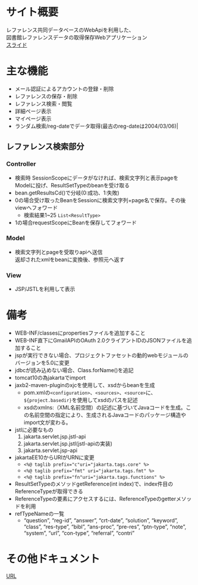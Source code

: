 # サイト概要
レファレンス共同データベースのWebApiを利用した、  
図書館レファレンスデータの取得保存Webアプリケーション  
[スライド](https://www.canva.com/design/DAGJHpZWogY/ipToCdvjvcCGcxFAimMI2A/view?utm_content=DAGJHpZWogY&utm_campaign=designshare&utm_medium=link&utm_source=editor)
# 主な機能
- メール認証によるアカウントの登録・削除
- レファレンスの保存・削除
- レファレンス検索・閲覧
- 詳細ページ表示
- マイページ表示
- ランダム検索/reg-dateでデータ取得(最古のreg-dateは2004/03/06)|
## レファレンス検索部分
### Controller
- 検索時 SessionScopeにデータがなければ、検索文字列と表示pageをModelに投げ、ResultSetTypeのbeanを受け取る
- bean.getResultsCd()で分岐(0:成功、1:失敗)
- 0の場合受け取ったBeanをSessionに検索文字列+page名で保存。その後viewへフォワード
	- 検索結果1~25 `List<ResultType>`  	  
- 1の場合requestScopeにBeanを保存してフォワード
### Model
- 検索文字列とpageを受取りapiへ送信  
  返却されたxmlをbeanに変換後、参照元へ返す
### View
- JSP/JSTLを利用して表示

# 備考
- WEB-INF/classesにpropertiesファイルを追加すること
- WEB-INF直下にGmailAPIのOAuth 2.0クライアントIDのJSONファイルを追加すること
- jspが実行できない場合、プロジェクトファセットの動的webモジュールのバージョンを5.0に変更
- jdbcが読み込めない場合、Class.forName()を追記
- tomcat10の為jakartaでimport
- jaxb2-maven-pluginのxjcを使用して、xsdからbeanを生成
	- pom.xmlの`<configuration>`、`<sources>`、`<source>`に、`${project.basedir}`を使用してxsdのパスを記述
 	- xsdのxmlns:（XML名前空間）の記述に基づいてJavaコードを生成。この名前空間の指定により、生成されるJavaコードのパッケージ構造やimport文が変わる。
- jstlに必要なもの  
	1. jakarta.servlet.jsp.jstl-api
	1. jakarta.servlet.jsp.jstl(jstl-apiの実装)
	1. jakarta.servlet.jsp-api
- jakartaEE10からURIがURNに変更
	- `<%@ taglib prefix="c"uri="jakarta.tags.core" %>`
	- `<%@ taglib prefix="fmt" uri="jakarta.tags.fmt" %>`
	- `<%@ taglib prefix="fn"uri="jakarta.tags.functions" %>`	
- ResultSetTypeのメソッドgetReference(int index)で、index件目のReferenceTypeが取得できる
- ReferenceTypeの要素にアクセスするには、ReferenceTypeのgetterメソッドを利用
- refTypeNameの一覧
	- “question”, “reg-id”, “answer”, “crt-date”, “solution”, “keyword”, “class”, “res-type”, “bibl”, “ans-proc”, “pre-res”, “ptn-type”, “note”, “system”, “url”, “con-type”, “referral”, “contri”
	

# その他ドキュメント
[URL](https://onedrive.live.com/personal/5f191bc732c73af4/_layouts/15/doc2.aspx?resid=8297d200-4d9b-476c-b203-ed8ae6ab01e5&cid=5f191bc732c73af4&ct=1716525039995&wdOrigin=OFFICECOM-WEB.START.UPLOAD&wdPreviousSessionSrc=HarmonyWeb&wdPreviousSession=1202191a-e18f-4d9a-9386-35394108ce06)

